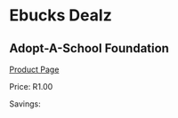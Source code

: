 
# Ebucks Dealz
## Adopt-A-School Foundation
[Product Page](https://www.ebucks.com/web/shop/productSelected.do?prodId=1133122486&catId=365579701)

Price: R1.00

Savings: 


	